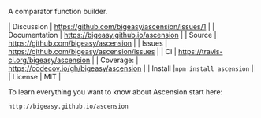 A comparator function builder.

| Discussion    | https://github.com/bigeasy/ascension/issues/1 |
| Documentation | https://bigeasy.github.io/ascension           |
| Source        | https://github.com/bigeasy/ascension          |
| Issues        | https://github.com/bigeasy/ascension/issues   |
| CI            | https://travis-ci.org/bigeasy/ascension       |
| Coverage:     | https://codecov.io/gh/bigeasy/ascension       |
| Install       |`npm install ascension`                        |
| License       | MIT                                           |

To learn everything you want to know about Ascension start here:

    http://bigeasy.github.io/ascension
